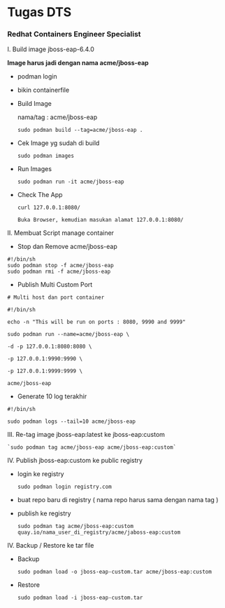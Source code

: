 # **Tugas DTS**


### Redhat Containers Engineer Specialist


I. Build image jboss-eap-6.4.0


**Image harus jadi dengan nama acme/jboss-eap**


- podman login


- bikin containerfile


- Build Image


	nama/tag : acme/jboss-eap


	`sudo podman build --tag=acme/jboss-eap .`


- Cek Image yg sudah di build


	`sudo podman images`


- Run Images


	`sudo podman run -it acme/jboss-eap`


- Check The App


	`curl 127.0.0.1:8080/`

	 `Buka Browser, kemudian masukan alamat 127.0.0.1:8080/`

II. Membuat Script manage container

- Stop dan Remove acme/jboss-eap

```
#!/bin/sh
sudo podman stop -f acme/jboss-eap
sudo podman rmi -f acme/jboss-eap
```

- Publish Multi Custom Port

```
# Multi host dan port container

#!/bin/sh

echo -n "This will be run on ports : 8080, 9990 and 9999"

sudo podman run --name=acme/jboss-eap \

-d -p 127.0.0.1:8080:8080 \

-p 127.0.0.1:9990:9990 \

-p 127.0.0.1:9999:9999 \

acme/jboss-eap
```

- Generate 10 log terakhir

```
#!/bin/sh

sudo podman logs --tail=10 acme/jboss-eap
```


III. Re-tag image jboss-eap:latest ke jboss-eap:custom

	`sudo podman tag acme/jboss-eap acme/jboss-eap:custom`

IV. Publish jboss-eap:custom ke public registry

- login ke registry

	`sudo podman login registry.com`

- buat repo baru di registry ( nama repo harus sama dengan nama tag )

- publish ke registry


	`sudo podman tag acme/jboss-eap:custom quay.io/nama_user_di_registry/acme/jaboss-eap:custom`

IV. Backup / Restore ke tar file

- Backup


	`sudo podman load -o jboss-eap-custom.tar acme/jboss-eap:custom` 

- Restore

	`sudo podman load -i jboss-eap-custom.tar`



